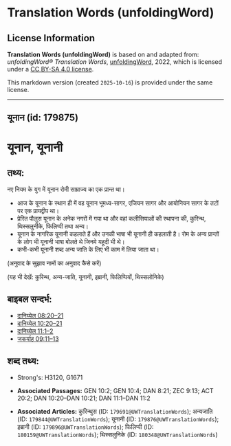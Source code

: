 # Translation Words (unfoldingWord)

## License Information

**Translation Words (unfoldingWord)** is based on and adapted from: _unfoldingWord® Translation Words_, [unfoldingWord](https://unfoldingword.org/utw), 2022, which is licensed under a [CC BY-SA 4.0 license](https://creativecommons.org/licenses/by-sa/4.0/legalcode.en).

This markdown version (created `2025-10-16`) is provided under the same license.



--------------------------------

## यूनान (id: 179875)

यूनान, यूनानी
=============

तथ्य:
-----

नए नियम के युग में यूनान रोमी साम्राज्य का एक प्रान्त था।

* आज के यूनान के स्थान ही में वह यूनान भूमध्य\-सागर, एजियन सागर और आयोनियन सागर के तटों पर एक प्रायद्वीप था।
* प्रेरित पौलुस यूनान के अनेक नगरों में गया था और वहां कलीसियाओं की स्थापना की, कुरिन्थ, थिस्सलुनीके, फिलिप्पी तथा अन्य।
* यूनान के नागरिक यूनानी कहलाते हैं और उनकी भाषा भी यूनानी ही कहलाती है। रोम के अन्य प्रान्तों के लोग भी यूनानी भाषा बोलते थे जिनमे यहूदी भी थे।
* कभी\-कभी यूनानी शब्द अन्य जाति के लिए भी काम में लिया जाता था।

(अनुवाद के सुझाव नामों का अनुवाद कैसे करें)

(यह भी देखें: कुरिन्थ, अन्य\-जाति, यूनानी, इब्रानी, फिलिप्पियों, थिस्सलोनिके)

बाइबल सन्दर्भ:
--------------

* [दानिय्येल 08:20–21](https://ref.ly/Dan8:20-Dan8:21)
* [दानिय्येल 10:20–21](https://ref.ly/Dan10:20-Dan10:21)
* [दानिय्येल 11:1–2](https://ref.ly/Dan11:1-Dan11:2)
* [जकर्याह 09:11–13](https://ref.ly/Zech9:11-Zech9:13)

शब्द तथ्य:
----------

* Strong's: H3120, G1671

* **Associated Passages:** GEN 10:2; GEN 10:4; DAN 8:21; ZEC 9:13; ACT 20:2; DAN 10:20–DAN 10:21; DAN 11:1–DAN 11:2
* **Associated Articles:** कुरिन्थुस (ID: `179691@UWTranslationWords`); अन्यजाति (ID: `179844@UWTranslationWords`); यूनानी (ID: `179876@UWTranslationWords`); इब्रानी (ID: `179896@UWTranslationWords`); फिलिप्पी (ID: `180159@UWTranslationWords`); थिस्सलुनिके (ID: `180348@UWTranslationWords`)

